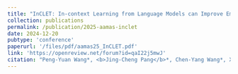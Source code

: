 ```yaml
---
title: "InCLET: In-context Learning from Language Models can Improve Embodied Instruction-following"
collection: publications
permalink: /publication/2025-aamas-inclet
date: 2024-12-20
pubtype: 'conference'
paperurl: '/files/pdf/aamas25_InCLET.pdf'
link: 'https://openreview.net/forum?id=qaI22j5mwJ'
citation: "Peng-Yuan Wang*, <b>Jing-Cheng Pang</b>*, Chen-Yang Wang*, Xu-Hui Liu, Tian-Shuo Liu, Si-Hang Yang, Hong Qian and Yang Yu. <i> InCLET: In-context Learning from Language Models can Improve Embodied Instruction-following. </i>In: <b>AAMAS</b> (Oral), 2025."
---
```

